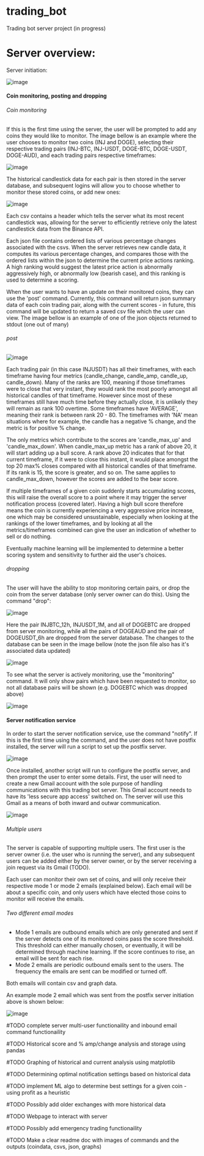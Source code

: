 # trading_bot
Trading bot server project (in progress) 

# Server overview:

Server initiation:

![image](https://user-images.githubusercontent.com/71308285/111856442-cf325900-897e-11eb-8024-af6aef6e2673.png)

#### Coin monitoring, posting and dropping

###### Coin monitoring

If this is the first time using the server, the user will be prompted to add any coins they would like to monitor. The image bellow is an example where the user chooses to monitor two coins (INJ and DOGE), selecting their respective trading pairs (INJ-BTC, INJ-USDT, DOGE-BTC, DOGE-USDT, DOGE-AUD), and each trading pairs respective timeframes:

![image](https://user-images.githubusercontent.com/71308285/111856494-3fd97580-897f-11eb-8445-a1f810223c71.png)

The historical candlestick data for each pair is then stored in the server database, and subsequent logins will allow you to choose whether to monitor these stored coins, or add new ones:

![image](https://user-images.githubusercontent.com/71308285/111856817-74e6c780-8981-11eb-89e6-c7490d500251.png)

Each csv contains a header which tells the server what its most recent candlestick was, allowing for the server to efficiently retrieve only the latest candlestick data from the Binance API. 

Each json file contains ordered lists of various percentage changes associated with the csvs. When the server retrieves new candle data, it computes its various percentage changes, and compares those with the ordered lists within the json to determine the current price actions ranking. A high ranking would suggest the latest price action is abnormally  aggressively high, or abnormally low (bearish case), and this ranking is used to determine a scoring. 

When the user wants to have an update on their monitored coins, they can use the 'post' command. Currently, this command will return json summary data of each coin trading pair, along with the current scores - in future, this command will be updated to return a saved csv file which the user can view. The image bellow is an example of one of the json objects returned to stdout (one out of many)

###### post

![image](https://user-images.githubusercontent.com/71308285/111859206-3f4ada00-8993-11eb-9792-18cc98dfe069.png)

Each trading pair (in this case INJUSDT) has all their timeframes, with each timeframe having four metrics (candle_change, candle_amp, candle_up, candle_down). Many of the ranks are 100, meaning if those timeframes were to close that very instant, they would rank the most poorly amongst all historical candles of that timeframe. However since most of these timeframes still have much time before they actually close, it is unlikely they will remain as rank 100 overtime. Some timeframes have 'AVERAGE', meaning their rank is between rank 20 - 80. The timeframes with 'NA' mean situations where for example, the candle has a negative % change, and the metric is for positive % change.

The only metrics which contribute to the scores are 'candle_max_up' and 'candle_max_down'. When candle_max_up metric has a rank of above 20, it will start adding up a bull score. A rank above 20 indicates that for that current timeframe, if it were to close this instant, it would place amongst the top 20 max% closes compared with all historical candles of that timeframe. If its rank is 15, the score is greater, and so on. The same applies to candle_max_down, however the scores are added to the bear score.

If multiple timeframes of a given coin suddenly starts accumulating scores, this will raise the overall score to a point where it may trigger the server notification process (covered later). Having a high bull score therefore means the coin is currently experiencing a very aggressive price increase, one which may be considered unsustainable, especially when looking at the rankings of the lower timeframes, and by looking at all the metrics/timeframes combined can give the user an indication of whether to sell or do nothing.

Eventually machine learning will be implemented to determine a better scoring system and sensitivity to further aid the user's choices.

###### dropping

The user will have the ability to stop monitoring certain pairs, or drop the coin from the server database (only server owner can do this). Using the command "drop":

![image](https://user-images.githubusercontent.com/71308285/111863163-fb190300-89ad-11eb-8c2c-934d71cfa1d1.png)

Here the pair INJBTC_12h, INJUSDT_1M, and all of DOGEBTC are dropped from server monitoring, while all the pairs of DOGEAUD and the pair of DOGEUSDT_6h are dropped from the server database. The changes to the database can be seen in the image bellow (note the json file also has it's associated data updated)

![image](https://user-images.githubusercontent.com/71308285/111863187-1d128580-89ae-11eb-8c84-0495a9a6b847.png)

To see what the server is actively monitoring, use the "monitoring" command. It will only show pairs which have been requested to monitor, so not all database pairs will be shown (e.g. DOGEBTC which was dropped above)

![image](https://user-images.githubusercontent.com/71308285/111863202-30255580-89ae-11eb-9337-432346116c6b.png)


#### Server notification service

In order to start the server notification service, use the command "notify". If this is the first time using the command, and the user does not have postfix installed, the server will run a script to set up the postfix server.

![image](https://user-images.githubusercontent.com/71308285/111863215-43382580-89ae-11eb-80dc-359129b3703e.png)

Once installed, another script will run to configure the postfix server, and then prompt the user to enter some details. First, the user will need to create a new Gmail account with the sole purpose of handling communications with this trading bot server. This Gmail account needs to have its 'less secure app access' switched on. The server will use this Gmail as a means of both inward and outwar communication.

![image](https://user-images.githubusercontent.com/71308285/111863239-682c9880-89ae-11eb-941a-476980c37ba5.png)

###### Multiple users

The server is capable of supporting multiple users. The first user is the server owner (i.e. the user who is running the server), and any subsequent users can be added either by the server owner, or by the server receiving a join request via its Gmail (TODO). 

Each user can monitor their own set of coins, and will only receive their respective mode 1 or mode 2 emails (explained below). Each email will be about a specific coin, and only users which have elected those coins to monitor will receive the emails.

###### Two different email modes

* Mode 1 emails are outbound emails which are only generated and sent if the server detects one of its monitored coins pass the score threshold. This threshold can either manually chosen, or eventually, it will be determined through machine learning. If the score continues to rise, an email will be sent for each rise. 
* Mode 2 emails are periodic outbound emails sent to the users. The frequency the emails are sent can be modified or turned off. 

Both emails will contain csv and graph data.

An example mode 2 email which was sent from the postfix server initiation above is shown below:

![image](https://user-images.githubusercontent.com/71308285/111863272-a1fd9f00-89ae-11eb-9529-674173133036.png)



#TODO complete server multi-user functionaility and inbound email command functionaility

#TODO Historical score and % amp/change analysis and storage using pandas

#TODO Graphing of historical and current analysis using matplotlib

#TODO Determining optimal notification settings based on historical data

  #TODO implement ML algo to determine best settings for a given coin - using profit as a heuristic 

#TODO Possibly add older exchanges with more historical data

#TODO Webpage to interact with server

#TODO Possibly add emergency trading functionaility 

#TODO Make a clear readme doc with images of commands and the outputs (coindata, csvs, json, graphs)

